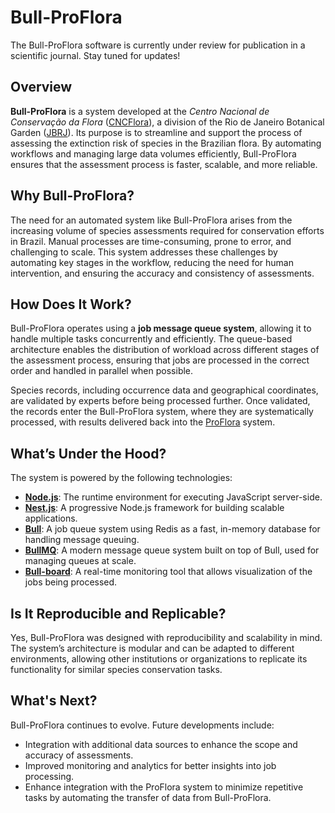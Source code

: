 # Bull-ProFlora

The Bull-ProFlora software is currently under review for publication in a scientific journal. Stay tuned for updates!

## Overview

**Bull-ProFlora** is a system developed at the *Centro Nacional de Conservação da Flora* ([CNCFlora](http://cncflora.jbrj.gov.br/)), a division of the Rio de Janeiro Botanical Garden ([JBRJ](https://www.gov.br/jbrj/)). Its purpose is to streamline and support the process of assessing the extinction risk of species in the Brazilian flora. By automating workflows and managing large data volumes efficiently, Bull-ProFlora ensures that the assessment process is faster, scalable, and more reliable.

## Why Bull-ProFlora?

The need for an automated system like Bull-ProFlora arises from the increasing volume of species assessments required for conservation efforts in Brazil. Manual processes are time-consuming, prone to error, and challenging to scale. This system addresses these challenges by automating key stages in the workflow, reducing the need for human intervention, and ensuring the accuracy and consistency of assessments.

## How Does It Work?

Bull-ProFlora operates using a **job message queue system**, allowing it to handle multiple tasks concurrently and efficiently. The queue-based architecture enables the distribution of workload across different stages of the assessment process, ensuring that jobs are processed in the correct order and handled in parallel when possible. 

Species records, including occurrence data and geographical coordinates, are validated by experts before being processed further. Once validated, the records enter the Bull-ProFlora system, where they are systematically processed, with results delivered back into the [ProFlora](https://proflora.jbrj.gov.br/) system.

## What’s Under the Hood?

The system is powered by the following technologies:
- **[Node.js](https://nodejs.org/)**: The runtime environment for executing JavaScript server-side.
- **[Nest.js](https://nestjs.com/)**: A progressive Node.js framework for building scalable applications.
- **[Bull](https://github.com/OptimalBits/bull)**: A job queue system using Redis as a fast, in-memory database for handling message queuing.
- **[BullMQ](https://docs.bullmq.io/)**: A modern message queue system built on top of Bull, used for managing queues at scale.
- **[Bull-board](https://github.com/felixmosh/bull-board)**: A real-time monitoring tool that allows visualization of the jobs being processed.

## Is It Reproducible and Replicable?

Yes, Bull-ProFlora was designed with reproducibility and scalability in mind. The system’s architecture is modular and can be adapted to different environments, allowing other institutions or organizations to replicate its functionality for similar species conservation tasks.

## What's Next?

Bull-ProFlora continues to evolve. Future developments include:
- Integration with additional data sources to enhance the scope and accuracy of assessments.
- Improved monitoring and analytics for better insights into job processing.
- Enhance integration with the ProFlora system to minimize repetitive tasks by automating the transfer of data from Bull-ProFlora.
